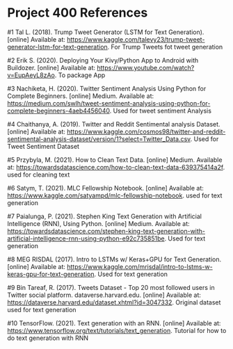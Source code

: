 # Project 400 References
#1 Tal L. (2018). Trump Tweet Generator (LSTM for Text Generation). [online] Available at: https://www.kaggle.com/talevy23/trump-tweet-generator-lstm-for-text-generation. For Trump Tweets fot tweet generation

#2 Erik S. (2020). Deploying Your Kivy/Python App to Android with Buildozer. [online] Available at: https://www.youtube.com/watch?v=EupAeyL8zAo. To package App

#3 Nachiketa, H. (2020). Twitter Sentiment Analysis Using Python for Complete Beginners. [online] Medium. Available at: https://medium.com/swlh/tweet-sentiment-analysis-using-python-for-complete-beginners-4aeb4456040. Used for tweet sentiment Analysis

#4 Chaithanya, A. (2019). Twitter and Reddit Sentimental analysis Dataset. [online] Available at: https://www.kaggle.com/cosmos98/twitter-and-reddit-sentimental-analysis-dataset/version/1?select=Twitter_Data.csv. Used for Tweet Sentiment Dataset

#5 Przybyla, M. (2021). How to Clean Text Data. [online] Medium. Available at: https://towardsdatascience.com/how-to-clean-text-data-639375414a2f. used for cleaning text

#6 Satym, T. (2021). MLC Fellowship Notebook. [online] Available at: https://www.kaggle.com/satyampd/mlc-fellowship-notebook. used for text generation

#7 Paialunga, P. (2021). Stephen King Text Generation with Artificial Intelligence (RNN), Using Python. [online] Medium. Available at: https://towardsdatascience.com/stephen-king-text-generation-with-artificial-intelligence-rnn-using-python-e92c735851be. Used for text generation

#8 MEG RISDAL (2017). Intro to LSTMs w/ Keras+GPU for Text Generation. [online] Available at: https://www.kaggle.com/mrisdal/intro-to-lstms-w-keras-gpu-for-text-generation. Used for text generation

#9 Bin Tareaf, R. (2017). Tweets Dataset - Top 20 most followed users in Twitter social platform. dataverse.harvard.edu. [online] Available at: https://dataverse.harvard.edu/dataset.xhtml?id=3047332. Original dataset used for text generation

#10 TensorFlow. (2021). Text generation with an RNN. [online] Available at: https://www.tensorflow.org/text/tutorials/text_generation. Tutorial for how to do text generation with RNN
